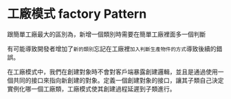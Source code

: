# 工廠模式 factory Pattern

跟簡單工廠最大的區別為，新增一個類別時需要在簡單工廠裡面多一個判斷

有可能導致開發者增加了`新的類別`忘記在工廠裡`加入判斷生產物件的方式`導致後續的錯誤。


在工廠模式中，我們在創建對象時不會對客戶端暴露創建邏輯，並且是通過使用一個共同的接口來指向新創建的對象。定義一個創建對象的接口，讓其子類自己決定實例化哪一個工廠類，工廠模式使其創建過程延遲到子類進行。